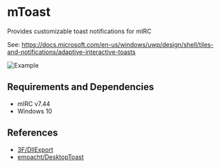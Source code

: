 # mToast
Provides customizable toast notifications for mIRC

See: https://docs.microsoft.com/en-us/windows/uwp/design/shell/tiles-and-notifications/adaptive-interactive-toasts

![Example](https://i.imgur.com/W2F0mJz.png)

## Requirements and Dependencies
* mIRC v7.44
* Windows 10

## References
* [3F/DllExport](https://github.com/3F/DllExport)
* [emoacht/DesktopToast](https://github.com/emoacht/DesktopToast)
